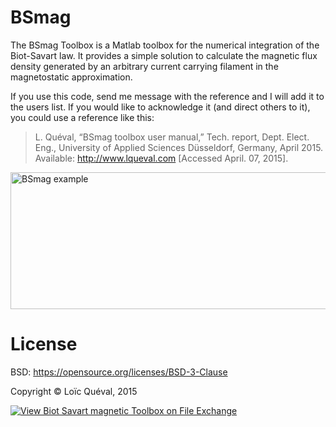 # BSmag
The BSmag Toolbox is a Matlab toolbox for the numerical integration of the Biot-Savart law. It provides a simple solution to calculate the magnetic flux density generated by an arbitrary current carrying filament in the magnetostatic approximation.

If you use this code, send me message with the reference and I will add it to the users list. If you would like to acknowledge it (and direct others to it), you could use a reference like this:
>L. Quéval, “BSmag toolbox user manual,” Tech. report, Dept. Elect. Eng., University of Applied Sciences Düsseldorf, Germany, April 2015. Available: http://www.lqueval.com [Accessed April. 07, 2015].

<img class="size-large wp-image-35 aligncenter" src="https://lqueval.files.wordpress.com/2015/04/example_3d_solenoid_filament_all1.png?w=625" alt="BSmag example" width="625" height="219" />

# License
BSD: https://opensource.org/licenses/BSD-3-Clause 

Copyright © Loïc Quéval, 2015

[![View Biot Savart magnetic Toolbox on File Exchange](https://www.mathworks.com/matlabcentral/images/matlab-file-exchange.svg)](https://fr.mathworks.com/matlabcentral/fileexchange/50434-biot-savart-magnetic-toolbox)

